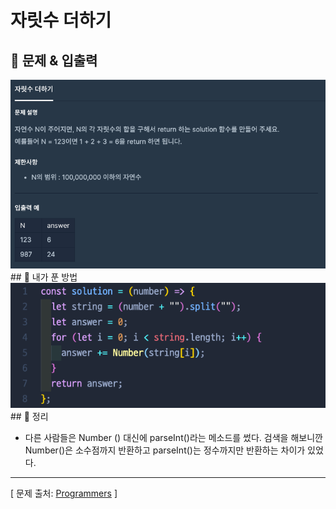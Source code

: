 # 자릿수 더하기

## 📍 문제 & 입출력

<img src="./Images/1.png"/>
## 📍 내가 푼 방법

<img src="./Images/2.png"/>
## 📍 정리

- 다른 사람들은 Number () 대신에 parseInt()라는 메소드를 썼다. 검색을 해보니깐 Number()은 소수점까지 반환하고 parseInt()는 정수까지만 반환하는 차이가 있었다.

---

[ 문제 출처: [Programmers](https://programmers.co.kr/) ]
